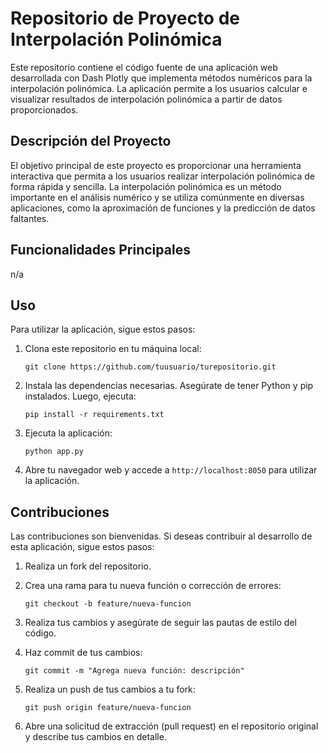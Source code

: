 # Repositorio de Proyecto de Interpolación Polinómica

Este repositorio contiene el código fuente de una aplicación web desarrollada con Dash Plotly que implementa métodos numéricos para la interpolación polinómica. La aplicación permite a los usuarios calcular e visualizar resultados de interpolación polinómica a partir de datos proporcionados.

## Descripción del Proyecto

El objetivo principal de este proyecto es proporcionar una herramienta interactiva que permita a los usuarios realizar interpolación polinómica de forma rápida y sencilla. La interpolación polinómica es un método importante en el análisis numérico y se utiliza comúnmente en diversas aplicaciones, como la aproximación de funciones y la predicción de datos faltantes.

## Funcionalidades Principales
n/a

## Uso

Para utilizar la aplicación, sigue estos pasos:

1. Clona este repositorio en tu máquina local:

   ```shell
   git clone https://github.com/tuusuario/turepositorio.git
   ```

2. Instala las dependencias necesarias. Asegúrate de tener Python y pip instalados. Luego, ejecuta:

   ```shell
   pip install -r requirements.txt
   ```

3. Ejecuta la aplicación:

   ```shell
   python app.py
   ```

4. Abre tu navegador web y accede a `http://localhost:8050` para utilizar la aplicación.

## Contribuciones

Las contribuciones son bienvenidas. Si deseas contribuir al desarrollo de esta aplicación, sigue estos pasos:

1. Realiza un fork del repositorio.

2. Crea una rama para tu nueva función o corrección de errores:

   ```shell
   git checkout -b feature/nueva-funcion
   ```

3. Realiza tus cambios y asegúrate de seguir las pautas de estilo del código.

4. Haz commit de tus cambios:

   ```shell
   git commit -m "Agrega nueva función: descripción"
   ```

5. Realiza un push de tus cambios a tu fork:

   ```shell
   git push origin feature/nueva-funcion
   ```

6. Abre una solicitud de extracción (pull request) en el repositorio original y describe tus cambios en detalle.

